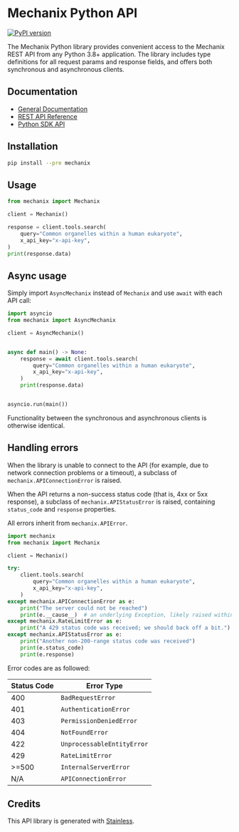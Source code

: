 # Mechanix Python API

[![PyPI version](https://img.shields.io/pypi/v/mechanix.svg)](https://pypi.org/project/mechanix/)

The Mechanix Python library provides convenient access to the Mechanix REST API from any Python 3.8+
application. The library includes type definitions for all request params and response fields,
and offers both synchronous and asynchronous clients.

## Documentation
- [General Documentation](https://docs.mechanix.tools)
- [REST API Reference](https://api.mechanix.tools/docs)
- [Python SDK API](api.md)

## Installation

```sh
pip install --pre mechanix
```

## Usage

```python
from mechanix import Mechanix

client = Mechanix()

response = client.tools.search(
    query="Common organelles within a human eukaryote",
    x_api_key="x-api-key",
)
print(response.data)
```

## Async usage

Simply import `AsyncMechanix` instead of `Mechanix` and use `await` with each API call:

```python
import asyncio
from mechanix import AsyncMechanix

client = AsyncMechanix()


async def main() -> None:
    response = await client.tools.search(
        query="Common organelles within a human eukaryote",
        x_api_key="x-api-key",
    )
    print(response.data)


asyncio.run(main())
```

Functionality between the synchronous and asynchronous clients is otherwise identical.

## Handling errors

When the library is unable to connect to the API (for example, due to network connection problems or a timeout), a subclass of `mechanix.APIConnectionError` is raised.

When the API returns a non-success status code (that is, 4xx or 5xx
response), a subclass of `mechanix.APIStatusError` is raised, containing `status_code` and `response` properties.

All errors inherit from `mechanix.APIError`.

```python
import mechanix
from mechanix import Mechanix

client = Mechanix()

try:
    client.tools.search(
        query="Common organelles within a human eukaryote",
        x_api_key="x-api-key",
    )
except mechanix.APIConnectionError as e:
    print("The server could not be reached")
    print(e.__cause__)  # an underlying Exception, likely raised within httpx.
except mechanix.RateLimitError as e:
    print("A 429 status code was received; we should back off a bit.")
except mechanix.APIStatusError as e:
    print("Another non-200-range status code was received")
    print(e.status_code)
    print(e.response)
```

Error codes are as followed:

| Status Code | Error Type                 |
| ----------- | -------------------------- |
| 400         | `BadRequestError`          |
| 401         | `AuthenticationError`      |
| 403         | `PermissionDeniedError`    |
| 404         | `NotFoundError`            |
| 422         | `UnprocessableEntityError` |
| 429         | `RateLimitError`           |
| >=500       | `InternalServerError`      |
| N/A         | `APIConnectionError`       |



## Credits
This API library is generated with [Stainless](https://www.stainlessapi.com/).